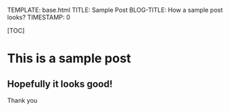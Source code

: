 TEMPLATE: base.html
TITLE: Sample Post
BLOG-TITLE: How a sample post looks?
TIMESTAMP: 0

[TOC]

# This is a sample post
## Hopefully it looks good!
Thank you
